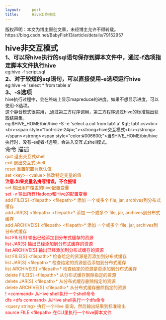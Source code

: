```yaml
---
layout:     post
title:      Hive工作模式
---
```

<div id="article_content" class="article_content clearfix csdn-tracking-statistics" data-pid="blog" data-mod="popu_307" data-dsm="post">
								<div class="article-copyright">
					版权声明：本文为博主原创文章，未经博主允许不得转载。					https://blog.csdn.net/BabyFish13/article/details/79152957				</div>
								            <link rel="stylesheet" href="https://csdnimg.cn/release/phoenix/template/css/ck_htmledit_views-f76675cdea.css">
						<div class="htmledit_views" id="content_views">
                
<strong><span style="font-size:24px;">hive非交互模式<br></span></strong><span style="font-size:18px;"><strong>1、可以将hive执行的sql语句保存到脚本文件中，通过-f选项指定脚本文件执行hive<br></strong></span>eg:hive -f script.sql<br><span style="font-size:18px;"><strong>2、对于较短的sql语句，可以直接使用-e选项运行hive<br></strong></span>eg:hive -e 'select * from table a'<br><span style="font-size:18px;"><strong>3、-S选项<br></strong></span>hive执行过程中，会在终端上显示mapreduce的进度。如果不想显示进度，可以使用-S选项。<br>
这个静音模式很实用，,通过第三方程序调用，第三方程序通过hive的标准输出获取结果集。<br>
eg:$HIVE_HOME/bin/hive -S -e 'select a.col from tab1 a' &gt; tab1.csv<br><br><span style="font-size:24px;"><strong>hive交互模式<br></strong></span><strong><span style="color:#006600;">当$HIVE_HOME/bin/hive执行时，没有-e或者-f选项，会进入交互式shell模式。<br></span><span style="font-size:18px;">命令<span> </span>描述<br></span></strong><span style="color:#cc6600;">quit </span><span style="color:rgb(204,102,0);"></span><span style="color:#cc6600;">退出交互式shell</span><br><span style="color:#cc6600;">exit </span><span style="color:rgb(204,102,0);"></span><span style="color:#cc6600;">退出交互式shell</span><br><span style="color:#cc6600;">reset </span><span style="color:rgb(204,102,0);"></span><span style="color:#cc6600;">重置配置为默认值</span><br><span style="color:#cc6600;">set &lt;key&gt;=&lt;value&gt; </span><span style="color:rgb(204,102,0);"></span><span style="color:#cc6600;">修改特定变量的值</span><br><span style="color:#ff0000;"><strong>注意:如果变量名拼写错误，不会报错<br></strong></span><span style="color:#cc6600;">set </span><span style="color:rgb(204,102,0);"></span><span style="color:#cc6600;">输出用户覆盖的hive配置变量</span><br><span style="color:#ff0000;">set -v<span> </span>输出所有Hadoop和Hive的配置变量<br></span><span style="color:#cc6600;">add FILE[S] &lt;filepath&gt; &lt;filepath&gt;* </span><span style="color:rgb(204,102,0);"></span><span style="color:#cc6600;">添加 一个或多个 file, jar, archives到分布式缓存</span><br><span style="color:#cc6600;">add JAR[S] &lt;filepath&gt; &lt;filepath&gt;* </span><span style="color:rgb(204,102,0);"></span><span style="color:#cc6600;">添加 一个或多个 file, jar, archives到分布式缓存</span><br><span style="color:#cc6600;">add ARCHIVE[S] &lt;filepath&gt; &lt;filepath&gt;* </span><span style="color:rgb(204,102,0);"></span><span style="color:#cc6600;">添加 一个或多个 file, jar, archives到分布式缓存</span><br><span style="color:#ff0000;">list FILE[S]<span> </span>输出已经添加到分布式缓存的资源<br>
list JAR[S]<span> </span>输出已经添加到分布式缓存的资源<br>
list ARCHIVE[S]<span> </span>输出已经添加到分布式缓存的资源</span><br><span style="color:#cc6600;">list FILE[S] &lt;filepath&gt;* </span><span style="color:rgb(204,102,0);"></span><span style="color:#cc6600;">检查给定的资源是否添加到分布式缓存</span><br><span style="color:#cc6600;">list JAR[S] &lt;filepath&gt;* </span><span style="color:rgb(204,102,0);"></span><span style="color:#cc6600;">检查给定的资源是否添加到分布式缓存</span><br><span style="color:#cc6600;">list ARCHIVE[S] &lt;filepath&gt;* </span><span style="color:rgb(204,102,0);"></span><span style="color:#cc6600;">检查给定的资源是否添加到分布式缓存</span><br><span style="color:#cc6600;">delete FILE[S] &lt;filepath&gt;* </span><span style="color:rgb(204,102,0);"></span><span style="color:#cc6600;">从分布式缓存删除指定的资源</span><br><span style="color:#cc6600;">delete JAR[S] &lt;filepath&gt;* </span><span style="color:rgb(204,102,0);"></span><span style="color:#cc6600;">从分布式缓存删除指定的资源</span><br><span style="color:#cc6600;">delete ARCHIVE[S] &lt;filepath&gt;* </span><span style="color:rgb(204,102,0);"></span><span style="color:#cc6600;">从分布式缓存删除指定的资源</span><br><span style="color:#ff0000;">! &lt;command&gt;<span> </span>从Hive shell执行一个shell命令<br>
dfs &lt;dfs command&gt;<span> </span>从Hive shell执行一个dfs命令</span><br><span style="color:#cc6600;">&lt;query string&gt; </span><span style="color:rgb(204,102,0);"></span><span style="color:#cc6600;">执行一个Hive 查询，然后输出结果到标准输出</span><br><span style="color:#ff0000;">source FILE &lt;filepath&gt;<span> </span>
在CLI里执行一个hive脚本文件</span>
            </div>
                </div>